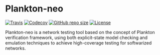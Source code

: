 Plankton-neo
============

[![Travis](https://img.shields.io/travis/com/netarch/neo.svg)](https://travis-ci.com/netarch/neo)
[![Codecov](https://img.shields.io/codecov/c/github/netarch/neo.svg)](https://codecov.io/gh/netarch/neo)
[![GitHub repo size](https://img.shields.io/github/repo-size/netarch/neo.svg)](https://github.com/netarch/neo)
[![License](https://img.shields.io/github/license/netarch/neo.svg)](https://github.com/netarch/neo/blob/master/LICENSE)

Plankton-neo is a network testing tool based on the concept of Plankton
verification framework, using both explicit-state model checking and emulation
techniques to achieve high-coverage testing for softwarized networks.


